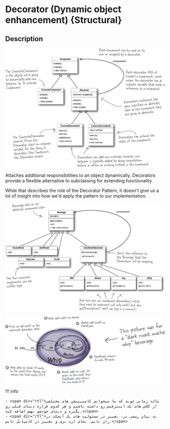 # Decorator (Dynamic object enhancement) {Structural}

## Description

![](decorator/image3.jpg)

Attaches additional responsibilities to an object dynamically. Decorators provide a flexible alternative to subclassing for extending functionality.

While that describes the role of the Decorator Pattern, it doesn't give us a lot of insight into how we'd apply the pattern to our implementation.

![](decorator/image1.jpg)

![](decorator/image2.jpg)

!!! info

    - <span dir="rtl">ماله زمانی خوبه که ما میخوایم کامبینیشن های مختلفی از کلاس های یک اینترفیس رو داشته باشیم و هر کدوم قراره دیتای قبلی رو بگیره و دیتای خودشو بهش اضافه کنه.</span>
    - <span dir="rtl">به بیان رسمی تر، تغییر در مسئولیت های یک آبجکت در ران تایم، بجای ارث بری و تغییر در کامپایل تایم.</span>

